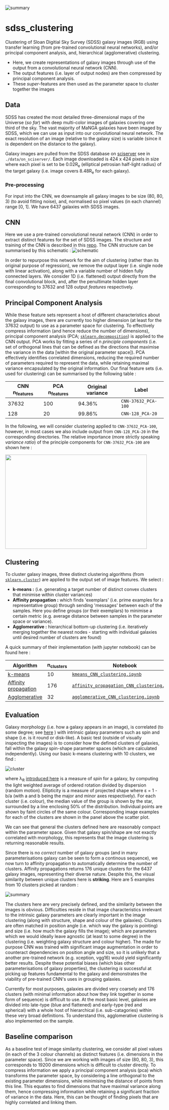 ![summary](./transfer_learning/cluster_plots/affinity_propagation/CNN-37632_PCA-100/example_cluster_summary.png)

# sdss_clustering

Clustering of Sloan Digitial Sky Survey (SDSS) galaxy images (RGB) using transfer learning (from pre-trained convolutional neural networks), and/or principal component analysis, and, hierarchical (agglomerative) clustering.

- Here, we create representations of galaxy images through use of the output from a convolutional neural network (CNN). 
- The output features (i.e. layer of output nodes) are then compressed by principal component analysis. 
- These _super_-features are then used as the parameter space to cluster together the images 

## Data

SDSS has created the most detailed three-dimensional maps of the Universe (_so far_) with deep multi-color images of galaxies covering one third of the sky. The vast majority of MaNGA galaxies have been imaged by SDSS, which we can use as input into our convolutional neural network. The exact resolution of an image (relative to the galaxy size) is variable (since it is dependent on the distance to the galaxy). 

Galaxy images are pulled from the SDSS database on [sciserver](https://www.sciserver.org/) see in `./data/on_sciserver/`. Each image downloaded is 424 x 424 pixels in size where each pixel is set to be 0.02R<sub>e</sub> (elliptical petrosian half-light radius) of the target galaxy (i.e. image covers 8.48R<sub>e</sub> for each galaxy). 

### Pre-processing
For input into the CNN, we downsample all galaxy images to be size (80, 80, 3) (to avoid fitting noise), and, normalised so pixel values (in each channel) range [0, 1]. We have 6437 galaxies with SDSS images.

## CNN

Here we use a pre-trained convolutional neural network (CNN) in order to extract distinct features for the set of SDSS images. The structure and training of the CNN is described in this [repo](https://github.com/Chris-Duckworth/sdss_CNN). The CNN structure can be summarised by this schematic : 
![schematic](./transfer_learning/cnn_schematic.png)

In order to repurpose this network for the aim of clustering (rather than its original purpose of regression), we remove the output layer (i.e. single node with linear activation), along with a variable number of hidden fully connected layers. We consider 1D (i.e. flattened) output directly from the final convolutional block, and, after the penultimate hidden layer corresponding to 37632 and 128 output _features_ respectively.

## Principal Component Analysis 

While these feature sets represent a host of different characteristics about the galaxy images, there are currently too higher dimension (at least for the 37632 output) to use as a parameter space for clustering. To effectively compress information (and hence reduce the number of dimensions), principal component analysis (PCA; [`sklearn.decomposition`](https://scikit-learn.org/stable/modules/classes.html#module-sklearn.decomposition)) is applied to the CNN output. PCA works by fitting a series of n _principle components_ (i.e. set of orthogonal lines that can be defined as the directions that maximise the variance in the data [within the original parameter space]). PCA effectively identifies correlated dimensions, reducing the required number of parameters required to represent the data, while retaining maximal variance encapsulated by the original information. Our final feature sets (i.e. used for clustering) can be summarised by the following table : 

| CNN n<sub>features</sub> | PCA n<sub>features</sub> | Original variance | Label |
| ------------- | ------------- | ------------- | ------------- |
| 37632 | 100 | 94.36% | `CNN-37632_PCA-100` |
| 128 | 20 | 99.86% | `CNN-128_PCA-20` |

In the following, we will consider clustering applied to `CNN-37632_PCA-100`, however, in most cases we also include output from `CNN-128_PCA-20` in the corresponding directories. The relative importance (more strictly speaking _variance ratio_) of the principle components for `CNN-37632_PCA-100` are shown here :

<img src="/transfer_learning/pca_variance_plots/pca_feature_variance-37632-100.png" width="450" height="300">

## Clustering 

To cluster galaxy images, three distinct clustering algorithms (from [`sklearn.cluster`](https://scikit-learn.org/stable/modules/classes.html#module-sklearn.cluster)) are applied to the output set of image features. We select :
  - **k-means :** (i.e. generating a target number of distinct convex clusters that minimise within cluster variances)
  - **Affinity propagation :** which finds 'exemplars' (i.e. prime examples for a representative group) through sending 'messages' between each of the samples. Here you define groups (or their exemplars) to minimise a certain metric (e.g. average distance between samples in the parameter space or variance).
  - **Agglomerative :** hierarchical bottom-up clustering (i.e. iteratively merging together the nearest nodes - starting with individual galaxies until desired number of clusters are found)

A quick summary of their implementation (with jupyter notebook) can be found here : 

| Algorithm | n<sub>clusters</sub> | Notebook | Hyperparameters |
| ------------- | ------------- | ------------- | ------------- |
| [k-means](https://scikit-learn.org/stable/modules/generated/sklearn.cluster.KMeans.html#sklearn.cluster.KMeans) | 10 | [`kmeans_CNN_clustering.ipynb`](./transfer_learning/kmeans_CNN_clustering.ipynb) | |
| [Affinity propagation](https://scikit-learn.org/stable/modules/generated/sklearn.cluster.AffinityPropagation.html#sklearn.cluster.AffinityPropagation) | 176 | [`affinity_propagation_CNN_clustering.ipynb`](./transfer_learning/affinity_propagation_CNN_clustering.ipynb) | **Damping** : 0.8 |
| [Agglomerative](https://scikit-learn.org/stable/modules/generated/sklearn.cluster.AgglomerativeClustering.html#sklearn.cluster.AgglomerativeClustering) | 32 | [`agglomerative_CNN_clustering.ipynb`](./transfer_learning/agglomerative_CNN_clustering.ipynb) | **Linkage** : 'ward' |

## Evaluation
Galaxy morphology (i.e. how a galaxy appears in an image), is correlated (to some degree; see [here](https://arxiv.org/abs/1608.00291) ) with intrinsic galaxy parameters such as spin and shape (i.e. is it round or disk-like). A basic test (outside of visually inspecting the images) is to consider how the defined clusters of galaxies, fall within the galaxy spin-shape parameter spaces (which are calculated independently). Using our basic k-means clustering with 10 clusters, we find : 

![cluster](./transfer_learning/correlate_clusters/lambda_R_eps_kmeans_cluster.jpg)

where λ<sub>R</sub> [introduced here](https://arxiv.org/abs/astro-ph/0703531) is a measure of _spin_ for a galaxy, by computing the light weighted average of ordered rotation divided by dispersion (random motion). Ellipticity is a measure of projected shape where ε = 1 - b/a (with a and b being the major and minor axes respectively). For each cluster (i.e. colour), the median value of the group is shown by the star, surrounded by a line enclosing 50% of the distribution. Individual points are shown by faint circles of the same colour. Corresponding image examples for each of the clusters are shown in the panel above the scatter plot.

We can see that general the clusters defined here are reasonably compact within the parameter space. Given that galaxy spin/shape are not exactly correlated with morphology, this represents that the image clustering is returning reasonable results.

Since there is no _correct_ number of galaxy groups (and in many parameterisations galaxy can be seen to form a continous sequence), we now turn to affinity propagation to automatically determine the number of clusters. Affinity propagations returns 176 unique clusters for the 6437 galaxy images, representing their diverse nature. Despite this, the visual similarity between unique clusters here is **striking**. Here are 5 examples from 10 clusters picked at random :

![summary](./transfer_learning/cluster_plots/affinity_propagation/CNN-37632_PCA-100/example_cluster_summary.png)

The clusters here are very precisely defined, and the similarity between the images is obvious. Difficulties reside in that image characteristics irrelevant to the intrinsic galaxy parameters are clearly important in the image clustering (along with structure, shape and colour of the galaxies). Clusters are often matched in position angle (i.e. which way the galaxy is pointing) and size (i.e. how much the galaxy fills the image); which are parameters which we would ideally leave agnostic (at least to some degree) in the clustering (i.e. weighting galaxy structure and colour higher). The made for purpose CNN was trained with significant image augmentation in order to counteract dependencies on position angle and size, so it is unlikely that a another pre-trained network (e.g. xception, vgg16) would yield significantly better results. Despite these potential biases (which bias other parameterisations of galaxy properties), the clustering _is_ successful at picking up features fundamental to the galaxy and demonstrates the viability of pre-trained CNN's uses in grouping galaxies. 

Currently for most purposes, galaxies are divided very coarsely and 176 clusters (with minimal information about how they link together in some form of sequence) is difficult to use. At the most basic level, galaxies are divided into late-type (blue and flattened) and early-type (red and spherical) with a whole host of hierarchical (i.e. sub-catagories) within these very broad definitions. To understand this, agglomerative clustering is also implemented on the sample.


## Baseline comparison
As a baseline test of image similarity clustering, we consider all pixel values (in each of the 3 colour channels) as distinct features (i.e. dimensions in the parameter space).
Since we are working with images of size (80, 80, 3), this corresponds to 19200 dimensions which is difficult to cluster directly. 
To compress information we apply a principal component analysis (pca) which transforms the parameter space, by considering a line orthogonal to the existing parameter dimensions, while minimising the distance of points from this line.
This equates to find dimensions that have maximal variance along them, hence compressing information while retaining a significant fraction of variance in the data.
Here, this can be thought of finding pixels that are highly correlated and linking them.
